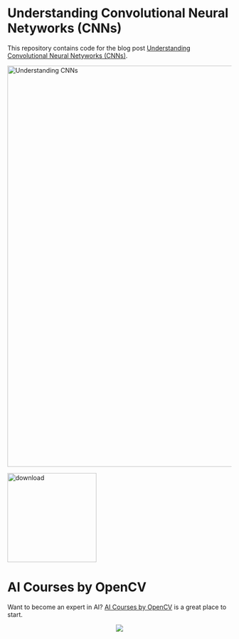 # Understanding Convolutional Neural Netyworks (CNNs)
This repository contains code for the blog post [Understanding Convolutional Neural Netyworks (CNNs)](https://learnopencv.com/understanding-convolutional-neural-networks-cnns/).

<img src="https://learnopencv.com/wp-content/uploads/2023/01/tensorflow-keras-cnn-vgg-architecture.png" alt="Understanding CNNs" width="900">

[<img src="https://learnopencv.com/wp-content/uploads/2022/07/download-button-e1657285155454.png" alt="download" width="200">](https://www.dropbox.com/scl/fo/82jb6vb3twfbymy8ccqse/h?dl=0&rlkey=yaspqkvny9p2d6x2n72mvs737)


# AI Courses by OpenCV

Want to become an expert in AI? [AI Courses by OpenCV](https://opencv.org/courses/) is a great place to start. 

<a href="https://opencv.org/courses/">
<p align="center"> 
<img src="https://learnopencv.com/wp-content/uploads/2023/01/AI-Courses-By-OpenCV-Github.png">
</p>
</a>
